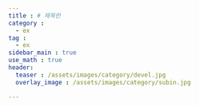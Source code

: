 ```yaml
---
title : # 제목란
category :
  - ex
tag :
  - ex
sidebar_main : true
use_math : true
header:
  teaser : /assets/images/category/devel.jpg
  overlay_image : /assets/images/category/subin.jpg

---
```

